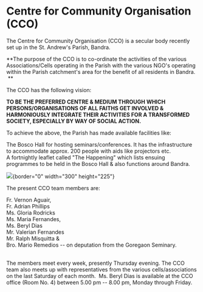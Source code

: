 # Centre for Community Organisation (CCO)

The Centre for Community Organisation (CCO) is a secular body recently
set up in the St. Andrew's Parish, Bandra. 

**The purpose of the CCO is to co-ordinate the activities of the various
Associations/Cells operating in the Parish with the various NGO's
operating within the Parish catchment's area for the benefit of all
residents in Bandra.  **

The CCO has the following vision:

**TO BE THE PREFERRED CENTRE & MEDIUM THROUGH WHICH
PERSONS/ORGANISATIONS OF ALL FAITHS GET INVOLVED & HARMONIOUSLY
INTEGRATE THEIR ACTIVITIES FOR A TRANSFORMED SOCIETY, ESPECIALLY BY WAY
OF SOCIAL ACTION.**

To achieve the above, the Parish has made available facilities like: 

The Bosco Hall for hosting seminars/conferences. It has the
infrastructure to accommodate approx. 200 people with aids like
projectors etc.\
A fortnightly leaflet called "The Happening" which lists ensuing
programmes to be held in the Bosco Hall & also functions around Bandra.

![](CCO228SMGF.gif){border="0" width="300" height="225"}

The present CCO team members are:

Fr. Vernon Aguair,\
Fr. Adrian Phillips\
Ms. Gloria Rodricks\
Ms. Maria Fernandes,\
Ms. Beryl Dias\
Mr. Valerian Fernandes\
Mr. Ralph Misquitta &\
Bro. Mario Remedios -- on deputation from the Goregaon Seminary.

\
The members meet every week, presently Thursday evening. The CCO team
also meets up with representatives from the various cells/associations
on the last Saturday of each month.  Ms. Beryl Dias is available at the
CCO office (Room No. 4) between 5.00 pm -- 8.00 pm, Monday through
Friday.
